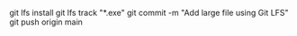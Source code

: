 git lfs install
git lfs track "*.exe"
git commit -m "Add large file using Git LFS"
git push origin main
